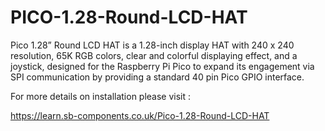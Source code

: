 # PICO-1.28-Round-LCD-HAT

Pico 1.28” Round LCD HAT is a 1.28-inch display HAT with 240 x 240 resolution, 65K RGB colors, clear and colorful displaying effect, and a joystick, designed for the Raspberry Pi Pico to expand its engagement via SPI communication by providing a standard 40 pin Pico GPIO interface.

For more details on installation please visit :

https://learn.sb-components.co.uk/Pico-1.28-Round-LCD-HAT
